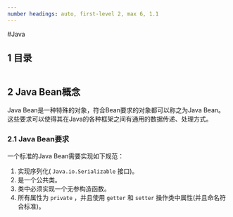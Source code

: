 ```yaml
---
number headings: auto, first-level 2, max 6, 1.1
---
```

#Java 


## 1 目录

```toc
```

## 2 Java Bean概念

Java Bean是一种特殊的对象，符合Bean要求的对象都可以称之为Java Bean。这些要求可以使得其在Java的各种框架之间有通用的数据传递、处理方式。

### 2.1 Java Bean要求

一个标准的Java Bean需要实现如下规范：
1. 实现序列化( `Java.io.Serializable` 接口)。
2. 是一个公共类。
3. 类中必须实现一个无参构造函数。
4. 所有属性为 `private` ，并且使用 `getter` 和 `setter` 操作类中属性(并且命名符合标准)。








